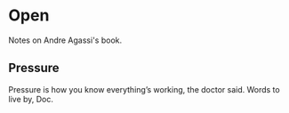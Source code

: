 # Open
Notes on Andre Agassi's book.

## Pressure
Pressure is how you know everything’s working, the doctor said. Words to live by, Doc.
